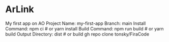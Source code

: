 # ArLink
My first app on AO
Project Name: my-first-app
Branch: main
Install Command: npm ci  # or yarn install
Build Command: npm run build  # or yarn build
Output Directory: dist  # or build
gh repo clone tonsky/FiraCode
